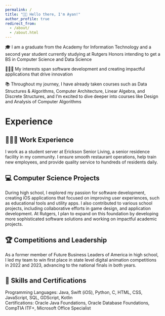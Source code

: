 ```yaml
---
permalink: /
title: "👋🏽 Hello there, I'm Ayan!"
author_profile: true
redirect_from: 
  - /about/
  - /about.html
---
```


🎓 I am a graduate from the Academy for Information Technology and a second year student currently studying at Rutgers Honors intending to get a BS in Computer Science and Data Science

🧑🏽‍💻 My interests span software development and creating impactful applications that drive innovation

📚 Throughout my journey, I have already taken courses such as Data Structures & Algorithms, Computer Architecture, Linear Algebra, and Discrete Structures, and I’m excited to dive deeper into courses like Design and Analysis of Computer Algorithms

# Experience

## 🧑🏽‍🍳 Work Experience
I work as a student server at Erickson Senior Living, a senior residence facility in my community. I ensure smooth restaurant operations, help train new employees, and provide quality service to hundreds of residents daily.

## 💻 Computer Science Projects
During high school, I explored my passion for software development, creating iOS applications that focused on improving user experiences, such as educational tools and utility apps. I also contributed to various school projects, including collaborative efforts in game design, and application development. At Rutgers, I plan to expand on this foundation by developing more sophisticated software solutions and working on impactful academic projects.

## 🏆 Competitions and Leadership
As a former member of Future Business Leaders of America in high school, I led my team to win first place in state level digital animation competitions in 2022 and 2023, advancing to the national finals in both years.

## 🔧 Skills and Certifications
Programming Languages: Java, Swift (iOS), Python, C, HTML, CSS, JavaScript, SQL, GDScript, Kotlin  
Certifications: Oracle Java Foundations, Oracle Database Foundations, CompTIA ITF+, Microsoft Office Specialist
